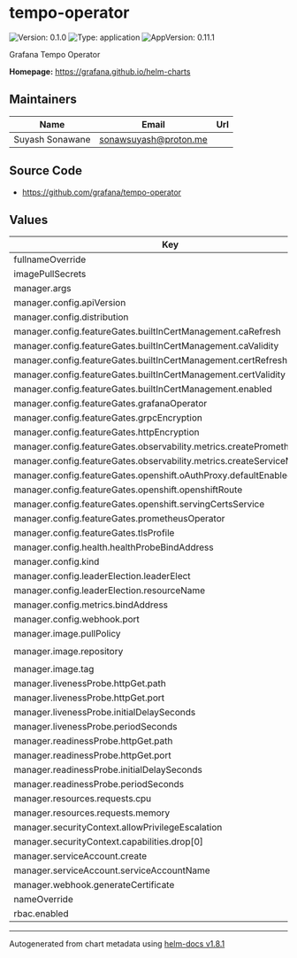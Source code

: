 # tempo-operator

![Version: 0.1.0](https://img.shields.io/badge/Version-0.1.0-informational?style=flat-square) ![Type: application](https://img.shields.io/badge/Type-application-informational?style=flat-square) ![AppVersion: 0.11.1](https://img.shields.io/badge/AppVersion-0.11.1-informational?style=flat-square)

Grafana Tempo Operator

**Homepage:** <https://grafana.github.io/helm-charts>

## Maintainers

| Name | Email | Url |
| ---- | ------ | --- |
| Suyash Sonawane | <sonawsuyash@proton.me> |  |

## Source Code

* <https://github.com/grafana/tempo-operator>

## Values

| Key | Type | Default | Description |
|-----|------|---------|-------------|
| fullnameOverride | string | `""` |  |
| imagePullSecrets | list | `[]` |  |
| manager.args | list | `[]` |  |
| manager.config.apiVersion | string | `"config.tempo.grafana.com/v1alpha1"` |  |
| manager.config.distribution | string | `"community"` |  |
| manager.config.featureGates.builtInCertManagement.caRefresh | string | `"35064h"` |  |
| manager.config.featureGates.builtInCertManagement.caValidity | string | `"43830h"` |  |
| manager.config.featureGates.builtInCertManagement.certRefresh | string | `"1728h"` |  |
| manager.config.featureGates.builtInCertManagement.certValidity | string | `"2160h"` |  |
| manager.config.featureGates.builtInCertManagement.enabled | bool | `true` |  |
| manager.config.featureGates.grafanaOperator | bool | `false` |  |
| manager.config.featureGates.grpcEncryption | bool | `true` |  |
| manager.config.featureGates.httpEncryption | bool | `true` |  |
| manager.config.featureGates.observability.metrics.createPrometheusRules | bool | `false` |  |
| manager.config.featureGates.observability.metrics.createServiceMonitors | bool | `false` |  |
| manager.config.featureGates.openshift.oAuthProxy.defaultEnabled | bool | `false` |  |
| manager.config.featureGates.openshift.openshiftRoute | bool | `false` |  |
| manager.config.featureGates.openshift.servingCertsService | bool | `false` |  |
| manager.config.featureGates.prometheusOperator | bool | `false` |  |
| manager.config.featureGates.tlsProfile | string | `"Modern"` |  |
| manager.config.health.healthProbeBindAddress | string | `":8081"` |  |
| manager.config.kind | string | `"ProjectConfig"` |  |
| manager.config.leaderElection.leaderElect | bool | `true` |  |
| manager.config.leaderElection.resourceName | string | `"8b886b0f.grafana.com"` |  |
| manager.config.metrics.bindAddress | string | `"127.0.0.1:8080"` |  |
| manager.config.webhook.port | int | `9443` |  |
| manager.image.pullPolicy | string | `"IfNotPresent"` |  |
| manager.image.repository | string | `"ghcr.io/grafana/tempo-operator/tempo-operator"` |  |
| manager.image.tag | string | `"0.11.1"` |  |
| manager.livenessProbe.httpGet.path | string | `"/healthz"` |  |
| manager.livenessProbe.httpGet.port | int | `8081` |  |
| manager.livenessProbe.initialDelaySeconds | int | `15` |  |
| manager.livenessProbe.periodSeconds | int | `20` |  |
| manager.readinessProbe.httpGet.path | string | `"/readyz"` |  |
| manager.readinessProbe.httpGet.port | int | `8081` |  |
| manager.readinessProbe.initialDelaySeconds | int | `5` |  |
| manager.readinessProbe.periodSeconds | int | `10` |  |
| manager.resources.requests.cpu | string | `"100m"` |  |
| manager.resources.requests.memory | string | `"64Mi"` |  |
| manager.securityContext.allowPrivilegeEscalation | bool | `false` |  |
| manager.securityContext.capabilities.drop[0] | string | `"ALL"` |  |
| manager.serviceAccount.create | bool | `true` |  |
| manager.serviceAccount.serviceAccountName | string | `""` |  |
| manager.webhook.generateCertificate | bool | `true` |  |
| nameOverride | string | `""` |  |
| rbac.enabled | bool | `true` |  |

----------------------------------------------
Autogenerated from chart metadata using [helm-docs v1.8.1](https://github.com/norwoodj/helm-docs/releases/v1.8.1)

